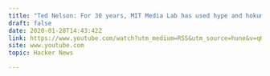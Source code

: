 ```yaml
---
title: "Ted Nelson: For 30 years, MIT Media Lab has used hype and hokum to raise money"
draft: false
date: 2020-01-28T14:43:42Z
link: https://www.youtube.com/watch?utm_medium=RSS&utm_source=hune&v=qH4Kr3Gsadc
site: www.youtube.com
topic: Hacker News  

---
```

